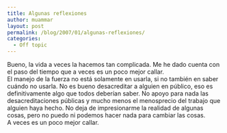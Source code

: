 ```yaml
---
title: Algunas reflexiones
author: muammar
layout: post
permalink: /blog/2007/01/algunas-reflexiones/
categories:
  - Off topic
---
```

Bueno, la vida a veces la hacemos tan complicada. Me he dado cuenta con el paso del tiempo que a veces es un poco mejor callar.  
El manejo de la fuerza no está solamente en usarla, si no también en saber cuándo no usarla. No es bueno desacreditar a alguien en público, eso es definitivamente algo que todos deberían saber. No apoyo para nada las desacreditaciones públicas y mucho menos el menosprecio del trabajo que alguien haya hecho. No deja de impresionarme la realidad de algunas cosas, pero no puedo ni podemos hacer nada para cambiar las cosas.  
A veces es un poco mejor callar.